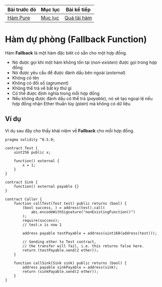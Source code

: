 |Bài trước đó|Mục lục|Bài kế tiếp|
|---|---|---|
|[Hàm Pure](24_PureFunctions.md)|[Mục lục](README.md)|[Quá tải hàm](26_Overloading.md)|

# Hàm dự phòng (Fallback Function)

Hàm **Fallback** là một hàm đặc biêt có sẵn cho một hợp đồng.

* Nó được gọi khi một hàm không tồn tại (*non-existen*) được gọi trong hợp đồng
* Nó được yêu cầu để được đánh dấu bên ngoài (*external*)
* Không có tên
* Không có đối số (*agrument*)
* Không thể trả về bất kỳ thứ gì
* Có thể được định nghĩa trong mỗi hợp đồng
* Nếu không được đánh dấu có thể trả (*payable*), nó sẽ tạo ngoại lệ nếu hợp đồng nhận Ether thuần túy (*plain*) mà không có dữ liệu.

## Ví dụ

Ví dụ sau đây cho thấy khái niệm về **Fallback** cho mỗi hợp đồng.

```solidity
pragma solidity ^0.5.0;

contract Test {
    uint256 public x;

    function() external {
        x = 1;
    }
}

contract Sink {
    function() external payable {}
}

contract Caller {
    function callTest(Test test) public returns (bool) {
        (bool success, ) = address(test).call(
            abi.encodeWithSignature("nonExistingFunction()")
        );
        require(success);
        // test.x is now 1

        address payable testPayable = address(uint160(address(test)));

        // Sending ether to Test contract,
        // the transfer will fail, i.e. this returns false here.
        return (testPayable.send(2 ether));
    }

    function callSink(Sink sink) public returns (bool) {
        address payable sinkPayable = address(sink);
        return (sinkPayable.send(2 ether));
    }
}
```
